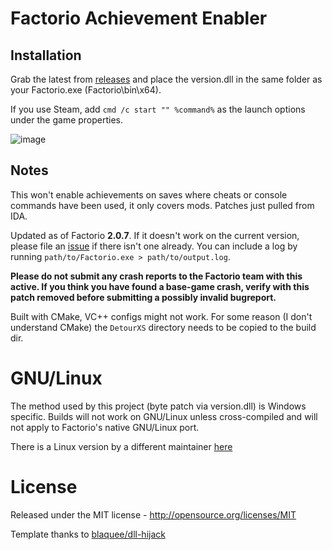 # Factorio Achievement Enabler

## Installation
Grab the latest from [releases](/../../releases) and place the version.dll in the same folder as your Factorio.exe (Factorio\bin\x64). 

If you use Steam, add `cmd /c start "" %command%` as the launch options under the game properties.

![image](https://user-images.githubusercontent.com/65210810/190045080-6ef99754-1c7c-4064-b51e-8cefe155660e.png)

## Notes
This won't enable achievements on saves where cheats or console commands have been used, it only covers mods. Patches just pulled from IDA.

Updated as of Factorio **2.0.7**. If it doesn't work on the current version, please file an [issue](/../../issues/new) if there isn't one already.
You can include a log by running `path/to/Factorio.exe > path/to/output.log`.

**Please do not submit any crash reports to the Factorio team with this active. If you think you have found a base-game crash, verify with this patch removed before submitting a possibly invalid bugreport.**

Built with CMake, VC++ configs might not work. For some reason (I don't understand CMake) the `DetourXS` directory needs to be copied to the build dir.

# GNU/Linux
The method used by this project (byte patch via version.dll) is Windows specific. Builds will not work on GNU/Linux unless cross-compiled and will not apply to Factorio's native GNU/Linux port.

There is a Linux version by a different maintainer [here](https://github.com/UnlegitSenpaii/FAE_Linux)

# License

Released under the MIT license - http://opensource.org/licenses/MIT

Template thanks to [blaquee/dll-hijack](/../../../../../blaquee/dll-hijack)
